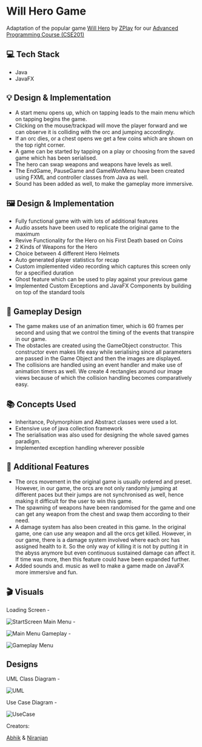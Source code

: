 #  Will Hero Game

Adaptation of the popular game [Will Hero](https://apps.apple.com/us/app/will-hero/id1317231325) by [ZPlay](https://apps.apple.com/us/developer/zplay-beijing-info-tech-co-ltd/id531022725) for our [Advanced Programming Course (CSE201)](http://techtree.iiitd.edu.in/viewDescription/filename?=CSE201)

## 💻 Tech Stack

- Java
- JavaFX

## 💡 Design & Implementation

- A start menu opens up, which on tapping leads to the main menu which on tapping begins the game.
- Clicking on the mouse/trackpad will move the player forward and we can observe it is colliding with the orc and jumping accordingly.
- If an orc dies, or a chest opens we get a few coins which are shown on the top right corner.
- A game can be started by tapping on a play or choosing from the saved game which has been serialised.
- The hero can swap weapons and weapons have levels as well.
- The EndGame, PauseGame and GameWonMenu have been created using FXML and controller classes from Java as well.
- Sound has been added as well, to make the gameplay more immersive.

## 🖼️ Design & Implementation

- Fully functional game with with lots of additional features
- Audio assets have been used to replicate the original game to the maximum
- Revive Functionality for the Hero on his First Death based on Coins
- 2 Kinds of Weapons for the Hero
- Choice between 4 different Hero Helmets
- Auto generated player statistics for recap
- Custom implemented video recording which captures this screen only for a specified duration
- Ghost feature which can be used to play against your previous game
- Implemented Custom Exceptions and JavaFX Components by building on top of the standard tools

## 👀 Gameplay Design

- The game makes use of an animation timer, which is 60 frames per second and using that we control the timing of the events that transpire in our game.
- The obstacles are created using the GameObject constructor. This constructor even makes life easy while serialising since all parameters are passed in the Game Object and then the images are displayed.
- The collisions are handled using an event handler and make use of animation timers as well. We create 4 rectangles around our image views because of which the collision handling becomes comparatively easy. 

## 📚 Concepts Used

- Inheritance, Polymorphism and Abstract classes were used a lot.
- Extensive use of  java collection framework
- The serialisation was also used for designing the whole saved games paradigm.
- Implemented exception handling wherever possible

## 🎁 Additional Features

- The orcs movement in the original game is usually ordered and preset. However, in our game, the orcs are not only randomly jumping at different paces but their jumps are not synchronised as well, hence making it difficult for the user to win this game.
- The spawning of weapons have been randomised for the game and one can get any weapon from the chest and swap them according to their need. 
- A damage system has also been created in this game. In the original game, one can use any weapon and all the orcs get killed. However, in our game, there is a damage system involved where each orc has assigned health to it. So the only way of killing it is not by putting it in the abyss anymore but even continuous  sustained damage can affect it. If time was more, then this feature could have been expanded further.
- Added sounds and. music as well to make a game made on JavaFX more immersive and fun. 

## 🎬 Visuals

Loading Screen -

![StartScreen](https://github.com/abhik-s-basu/Will-Hero/blob/master/Screenshots/start.png)
Main Menu - 

![Main Menu](https://github.com/abhik-s-basu/Will-Hero/blob/master/Screenshots/mainMenu.png)
Gameplay -

![Gameplay Menu](https://github.com/abhik-s-basu/Will-Hero/blob/master/Screenshots/gameplay.png)


## Designs 

UML Class Diagram -

![UML](https://github.com/abhik-s-basu/Will-Hero/blob/master/UML%20Diagrams/UMLClassDiagram.jpg)

Use Case Diagram - 

![UseCase](https://github.com/abhik-s-basu/Will-Hero/blob/master/UML%20Diagrams/UseCase.jpg)

Creators:

[Abhik](https://github.com/abhik-s-basu) & [Niranjan](https://github.com/nin-ran-jan)
